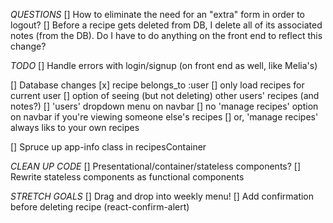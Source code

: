 *QUESTIONS*
[] How to eliminate the need for an "extra" form in order to logout?
[] Before a recipe gets deleted from DB, I delete all of its associated notes (from the DB). Do I have to do anything on the front end to reflect this change?

*TODO*
[] Handle errors with login/signup (on front end as well, like Melia's)

[] Database changes
    [x] recipe belongs_to :user
    [] only load recipes for current user
    [] option of seeing (but not deleting) other users' recipes (and notes?)
        [] 'users' dropdown menu on navbar
        [] no 'manage recipes' option on navbar if you're viewing someone else's recipes
            [] or, 'manage recipes' always liks to your own recipes

[] Spruce up app-info class in recipesContainer

*CLEAN UP CODE*
[] Presentational/container/stateless components?
[] Rewrite stateless components as functional components

*STRETCH GOALS*
[] Drag and drop into weekly menu!
[] Add confirmation before deleting recipe (react-confirm-alert)

